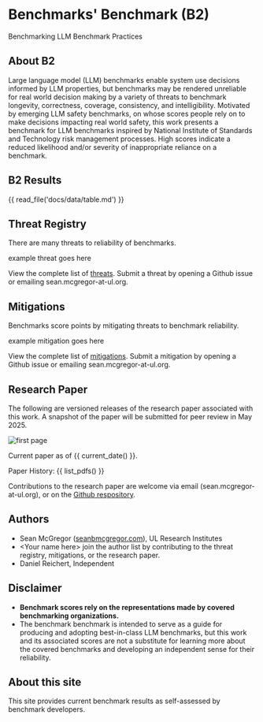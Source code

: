# Benchmarks' Benchmark (B2)

Benchmarking LLM Benchmark Practices

## About B2

Large language model (LLM) benchmarks enable system use decisions informed by LLM properties, but benchmarks may be rendered unreliable for real world decision making by a variety of threats to benchmark longevity, correctness, coverage, consistency, and intelligibility. Motivated by emerging LLM safety benchmarks, on whose scores people rely on to make decisions impacting real world safety, this work presents a benchmark for LLM benchmarks inspired by National Institute of Standards and Technology risk management processes. High scores indicate a reduced likelihood and/or severity of inappropriate reliance on a benchmark.

## B2 Results

{{ read_file('docs/data/table.md') }}

## Threat Registry
There are many threats to reliability of benchmarks.

example threat goes here

View the complete list of [threats](data/threat-registry-table.md). Submit a threat by opening a Github issue or emailing sean.mcgregor-at-ul.org.

## Mitigations
Benchmarks score points by mitigating threats to benchmark reliability.

example mitigation goes here

View the complete list of [mitigations](data/risk-response-table.md). Submit a mitigation by opening a Github issue or emailing sean.mcgregor-at-ul.org.

## Research Paper

The following are versioned releases of the research paper associated with this work. A snapshot of the paper will be submitted for peer review in May 2025.

![first page](images/first_page.png)

Current paper as of {{ current_date() }}.

Paper History:
{{ list_pdfs() }}

Contributions to the research paper are welcome via email (sean.mcgregor-at-ul.org), or on the [Github respository](https://github.com/ul-dsri/party-paper).

## Authors

- Sean McGregor ([seanbmcgregor.com](https://seanbmcgregor.com)), UL Research Institutes
- \<Your name here\> join the author list by contributing to the threat registry, mitigations, or the research paper.
- Daniel Reichert, Independent

## Disclaimer
- **Benchmark scores rely on the representations made by covered benchmarking organizations.**
- The benchmark benchmark is intended to serve as a guide for producing and adopting best-in-class LLM benchmarks, but this work and its associated scores are not a substitute for learning more about the covered benchmarks and developing an independent sense for their reliability.

## About this site
This site provides current benchmark results as self-assessed by benchmark developers.


